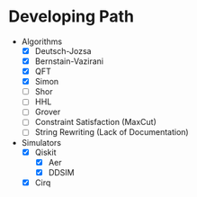 # **Developing Path**

- Algorithms
  - [x] Deutsch-Jozsa
  - [x] Bernstain-Vazirani
  - [x] QFT
  - [x] Simon
  - [ ] Shor 
  - [ ] HHL
  - [ ] Grover
  - [ ] Constraint Satisfaction (MaxCut)
  - [ ] String Rewriting (Lack of Documentation)
- Simulators
  - [x] Qiskit
    - [x] Aer
    - [x] DDSIM
  - [x] Cirq
